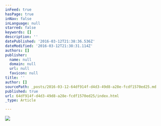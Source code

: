 ```yaml
---
inFeed: true
hasPage: true
inNav: false
inLanguage: null
starred: false
keywords: []
description: ''
datePublished: '2016-03-12T21:38:36.536Z'
dateModified: '2016-03-12T21:38:31.114Z'
authors: []
publisher:
  name: null
  domain: null
  url: null
  favicon: null
title: ''
author: []
sourcePath: _posts/2016-03-12-64df914f-d4d3-49d8-a28e-fcdf1570ed25.md
published: true
url: 64df914f-d4d3-49d8-a28e-fcdf1570ed25/index.html
_type: Article

---
```

![](https://the-grid-user-content.s3-us-west-2.amazonaws.com/5708383f-c835-406f-a157-bfac32dace2b.jpg)